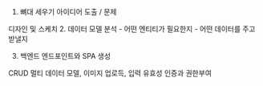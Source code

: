 
1. 뼈대 세우기
아이디어 도출 / 문제 

디자인 및 스케치 
2. 데이터 모델 분석
	- 어떤 엔티티가 필요한지
	- 어떤 데이터를 주고받낼지

3. 백엔드 엔드포인트와 SPA 생성

CRUD
멀티 데이터 모델, 이미지 업로득, 입력 유효성
인증과 권한부여